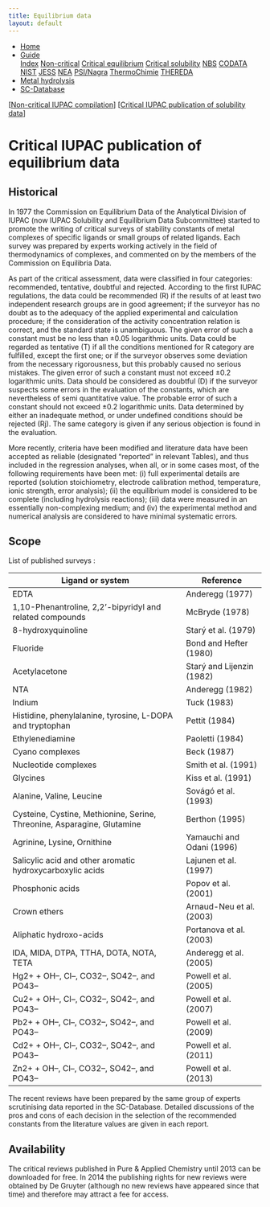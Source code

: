 ```yaml
---
title: Equilibrium data
layout: default
---
```

<ul>
  <li><a href="/">Home</a></li>
  <li class="dropdown">
    <a href="javascript:void(0)" class="dropbtn" class="active">Guide</a>
    <div class="dropdown-content">
      <a href="index.html">Index</a>
      <a href="noncritical.html">Non-critical</a>
      <a class="active" href="critical-equilibrium.html">Critical equilibrium</a>
      <a href="critical-solubility.html">Critical solubility</a>
      <a href="NBS.html">NBS</a>
      <a href="CODATA.html">CODATA</a>
      <a href="NIST.html">NIST</a>
      <a href="JESS.html">JESS</a>
      <a href="NEA.html">NEA</a>
      <a href="PSI.html">PSI/Nagra</a>
      <a href="thermochimie.html">ThermoChimie</a>
      <a href="THEREDA.html">THEREDA</a>
    </div>
  </li>
  <li><a href="/cost-nectar.html">Metal hydrolysis</a></li>
  <li><a href="/sc-database.html">SC-Database</a></li>
</ul>

[[Non-critical IUPAC compilation](/noncritical.html)] [[Critical IUPAC publication of solubility data](/critical-solubility.html)]

# Critical IUPAC publication of equilibrium data

## Historical

In 1977 the Commission on Equilibrium Data of the Analytical Division of IUPAC (now IUPAC Solubility and Equilibrium Data Subcommittee) started to promote the writing of critical surveys of stability constants of metal complexes of specific ligands or small groups of related ligands. Each survey was prepared by experts working actively in the field of thermodynamics of complexes, and commented on by the members of the Commission on Equilibria Data.

As part of the critical assessment, data were classified in four categories: recommended, tentative, doubtful and rejected. According to the first IUPAC regulations, the data could be recommended (R) if the results of at least two independent research groups are in good agreement; if the surveyor has no doubt as to the adequacy of the applied experimental and calculation procedure; if the consideration of the activity concentration relation is correct, and the standard state is unambiguous. The given error of such a constant must be no less than ±0.05 logarithmic units. Data could be regarded as tentative (T) if all the conditions mentioned for R category are fulfilled, except the first one; or if the surveyor observes some deviation from the necessary rigorousness, but this probably caused no serious mistakes. The given error of such a constant must not exceed ±0.2 logarithmic units. Data should be considered as doubtful (D) if the surveyor suspects some errors in the evaluation of the constants, which are nevertheless of semi quantitative value. The probable error of such a constant should not exceed ±0.2 logarithmic units. Data determined by either an inadequate method, or under undefined conditions should be rejected (Rj). The same category is given if any serious objection is found in the evaluation.

More recently, criteria have been modified and literature data have been accepted as reliable (designated “reported” in relevant Tables), and thus included in the regression analyses, when all, or in some cases most, of the following requirements have been met: (i) full experimental details are reported (solution stoichiometry, electrode calibration method, temperature, ionic strength, error analysis); (ii) the equilibrium model is considered to be complete (including hydrolysis reactions); (iii) data were measured in an essentially non-complexing medium; and (iv) the experimental method and numerical analysis are considered to have minimal systematic errors.

## Scope

List of published surveys :

| Ligand or system      | Reference |
| ----------------      | --------- |
| EDTA      | Anderegg (1977)       |
| 1,10-Phenantroline, 2,2’-bipyridyl and related compounds   | McBryde (1978)        |
| 8-hydroxyquinoline      | Starý et al. (1979)       |
| Fluoride   | Bond and Hefter (1980)        |
| Acetylacetone      | Starý and Lijenzin (1982)       |
| NTA   | Anderegg (1982)        |
| Indium      | Tuck (1983)       |
| Histidine, phenylalanine, tyrosine, L-DOPA and tryptophan   | Pettit (1984)        |
| Ethylenediamine      | Paoletti (1984)       |
| Cyano complexes   | Beck (1987)        |
| Nucleotide complexes      | Smith et al. (1991)       |
| Glycines   | Kiss et al. (1991)        |
| Alanine, Valine, Leucine      | Sovágó et al. (1993)       |
| Cysteine, Cystine, Methionine, Serine, Threonine, Asparagine, Glutamine   | Berthon (1995)        |
| Agrinine, Lysine, Ornithine      | Yamauchi and Odani (1996)       |
| Salicylic acid and other aromatic hydroxycarboxylic acids   | Lajunen et al. (1997)        |
| Phosphonic acids      | Ρopov et al. (2001)       |
| Crown ethers   | Arnaud-Neu et al. (2003)        |
| Aliphatic hydroxo-acids      | Portanova et al. (2003)       |
| IDA, MIDA, DTPA, TTHA, DOTA, NOTA, TETA   | Anderegg et al. (2005)        |
| Hg2+ + OH–, Cl–, CO32–, SO42–, and PO43–      | Powell et al. (2005)       |
| Cu2+ + OH–, Cl–, CO32–, SO42–, and PO43–   | Powell et al. (2007)        |
| Pb2+ + OH–, Cl–, CO32–, SO42–, and PO43–      | Powell et al. (2009)       |
| Cd2+ + OH–, Cl–, CO32–, SO42–, and PO43–   | Powell et al. (2011)        |
| Zn2+ + OH–, Cl–, CO32–, SO42–, and PO43–      | Powell et al. (2013)       |


The recent reviews have been prepared by the same group of experts scrutinising data reported in the SC-Database. Detailed discussions of the pros and cons of each decision in the selection of the recommended constants from the literature values are given in each report.

## Availability

The critical reviews published in Pure & Applied Chemistry until 2013 can be downloaded for free. In 2014 the publishing rights for new reviews were obtained by De Gruyter (although no new reviews have appeared since that time) and therefore may attract a fee for access.
